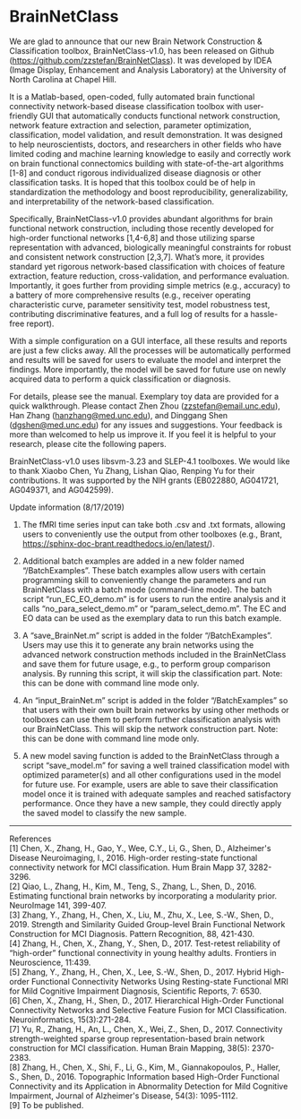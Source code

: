 # BrainNetClass
We are glad to announce that our new Brain Network Construction & Classification toolbox, BrainNetClass-v1.0, has been released on Github (https://github.com/zzstefan/BrainNetClass). It was developed by IDEA (Image Display, Enhancement and Analysis Laboratory) at the University of North Carolina at Chapel Hill. 

It is a Matlab-based, open-coded, fully automated brain functional connectivity network-based disease classification toolbox with user-friendly GUI that automatically conducts functional network construction, network feature extraction and selection, parameter optimization, classification, model validation, and result demonstration. It was designed to help neuroscientists, doctors, and researchers in other fields who have limited coding and machine learning knowledge to easily and correctly work on brain functional connectomics building with state-of-the-art algorithms [1-8] and conduct rigorous individualized disease diagnosis or other classification tasks. It is hoped that this toolbox could be of help in standardization the methodology and boost reproducibility, generalizability, and interpretability of the network-based classification. 

Specifically, BrainNetClass-v1.0 provides abundant algorithms for brain functional network construction, including those recently developed for high-order functional networks [1,4-6,8] and those utilizing sparse representation with advanced, biologically meaningful constraints for robust and consistent network construction [2,3,7]. What’s more, it provides standard yet rigorous network-based classification with choices of feature extraction, feature reduction, cross-validation, and performance evaluation. Importantly, it goes further from providing simple metrics (e.g., accuracy) to a battery of more comprehensive results (e.g., receiver operating characteristic curve, parameter sensitivity test, model robustness test, contributing discriminative features, and a full log of results for a hassle-free report). 

With a simple configuration on a GUI interface, all these results and reports are just a few clicks away. All the processes will be automatically performed and results will be saved for users to evaluate the model and interpret the findings. More importantly, the model will be saved for future use on newly acquired data to perform a quick classification or diagnosis. 

For details, please see the manual. Exemplary toy data are provided for a quick walkthrough. Please contact Zhen Zhou (zzstefan@email.unc.edu), Han Zhang (hanzhang@med.unc.edu), and Dinggang Shen (dgshen@med.unc.edu) for any issues and suggestions. Your feedback is more than welcomed to help us improve it. If you feel it is helpful to your research, please cite the following papers.

BrainNetClass-v1.0 uses libsvm-3.23 and SLEP-4.1 toolboxes. We would like to thank Xiaobo Chen, Yu Zhang, Lishan Qiao, Renping Yu for their contributions. It was supported by the NIH grants (EB022880, AG041721, AG049371, and AG042599). 

Update information (8/17/2019)
1.	The fMRI time series input can take both .csv and .txt formats, allowing users to conveniently use the output from other toolboxes (e.g., Brant, https://sphinx-doc-brant.readthedocs.io/en/latest/).

2.	Additional batch examples are added in a new folder named “/BatchExamples”. These batch examples allow users with certain programming skill to conveniently change the parameters and run BrainNetClass with a batch mode (command-line mode). The batch script “run_EC_EO_demo.m” is for users to run the entire analysis and it calls “no_para_select_demo.m” or “param_select_demo.m”. The EC and EO data can be used as the exemplary data to run this batch example.

3.	A “save_BrainNet.m” script is added in the folder “/BatchExamples”. Users may use this it to generate any brain networks using the advanced network construction methods included in the BrainNetClass and save them for future usage, e.g., to perform group comparison analysis. By running this script, it will skip the classification part. Note: this can be done with command line mode only.

4.	An “input_BrainNet.m” script is added in the folder “/BatchExamples” so that users with their own built brain networks by using other methods or toolboxes can use them to perform further classification analysis with our BrainNetClass. This will skip the network construction part. Note: this can be done with command line mode only.

5.	A new model saving function is added to the BrainNetClass through a script “save_model.m” for saving a well trained classification model with optimized parameter(s) and all other configurations used in the model for future use. For example, users are able to save their classification model once it is trained with adequate samples and reached satisfactory performance. Once they have a new sample, they could directly apply the saved model to classify the new sample.
---------------------------------------------------------------------------------------------------------------------------------------

References \
[1] Chen, X., Zhang, H., Gao, Y., Wee, C.Y., Li, G., Shen, D., Alzheimer's Disease Neuroimaging, I., 2016. High-order resting-state functional connectivity network for MCI classification. Hum Brain Mapp 37, 3282-3296. \
[2] Qiao, L., Zhang, H., Kim, M., Teng, S., Zhang, L., Shen, D., 2016. Estimating functional brain networks by incorporating a modularity prior. NeuroImage 141, 399-407. \
[3] Zhang, Y., Zhang, H., Chen, X., Liu, M., Zhu, X., Lee, S.-W., Shen, D., 2019. Strength and Similarity Guided Group-level Brain Functional Network Construction for MCI Diagnosis. Pattern Recognition, 88, 421-430. \
[4] Zhang, H., Chen, X., Zhang, Y., Shen, D., 2017. Test-retest reliability of “high-order” functional connectivity in young healthy adults. Frontiers in Neuroscience, 11:439. \
[5] Zhang, Y., Zhang, H., Chen, X., Lee, S.-W., Shen, D., 2017. Hybrid High-order Functional Connectivity Networks Using Resting-state Functional MRI for Mild Cognitive Impairment Diagnosis, Scientific Reports, 7: 6530. \
[6] Chen, X., Zhang, H., Shen, D., 2017. Hierarchical High-Order Functional Connectivity Networks and Selective Feature Fusion for MCI Classification. Neuroinformatics, 15(3):271-284. \
[7] Yu, R., Zhang, H., An, L., Chen, X., Wei, Z., Shen, D., 2017. Connectivity strength-weighted sparse group representation-based brain network construction for MCI classification. Human Brain Mapping, 38(5): 2370-2383. \
[8] Zhang, H., Chen, X., Shi, F., Li, G., Kim, M., Giannakopoulos, P., Haller, S., Shen, D., 2016. Topographic Information based High-Order Functional Connectivity and its Application in Abnormality Detection for Mild Cognitive Impairment, Journal of Alzheimer's Disease, 54(3): 1095-1112. \
[9] To be published.
